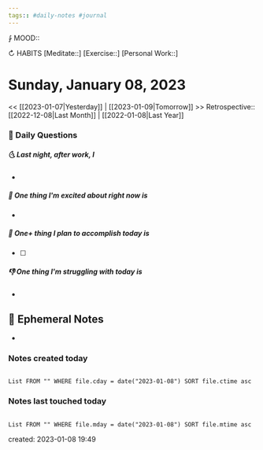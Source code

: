 ```yaml
---
tags:: #daily-notes #journal
---
```



⨑ MOOD::

↻ HABITS
[Meditate::]
[Exercise::]
[Personal Work::]

# Sunday, January 08, 2023

\<\< [[2023-01-07|Yesterday]] | [[2023-01-09|Tomorrow]] >>
Retrospective:: [[2022-12-08|Last Month]] | [[2022-01-08|Last Year]]

### 📅 Daily Questions

##### 🌜 Last night, after work, I

-

##### 🙌 One thing I'm excited about right now is

-

##### 🚀 One+ thing I plan to accomplish today is

- [ ]

##### 👎 One thing I'm struggling with today is

-

## 📝 Ephemeral Notes

-

### Notes created today

```dataview

List FROM "" WHERE file.cday = date("2023-01-08") SORT file.ctime asc

```

### Notes last touched today

```dataview

List FROM "" WHERE file.mday = date("2023-01-08") SORT file.mtime asc

```

created: 2023-01-08 19:49
